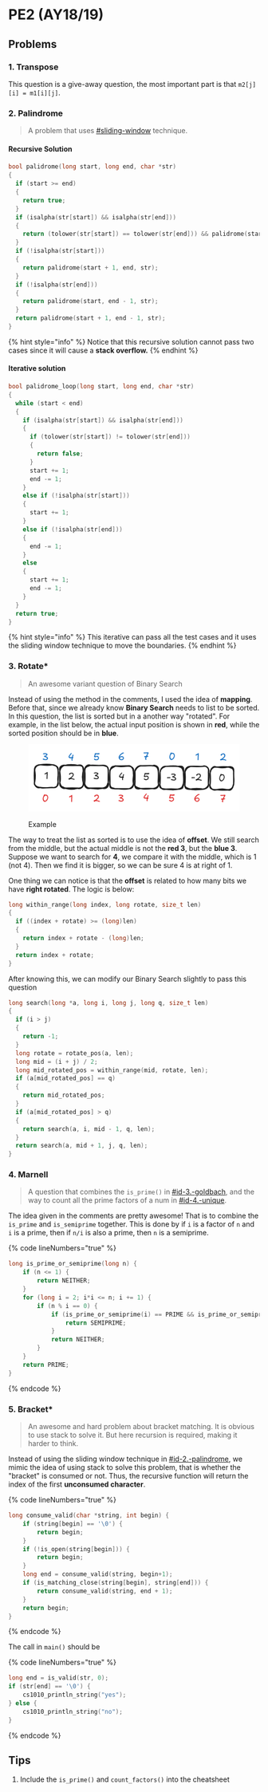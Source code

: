 # PE2 (AY18/19)

## Problems

### 1. Transpose

This question is a give-away question, the most important part is that `m2[j][i] = m1[i][j]`.

### 2. Palindrome

> A problem that uses [#sliding-window](../pe1-review/#sliding-window "mention") technique.

#### Recursive Solution

```c
bool palidrome(long start, long end, char *str)
{
  if (start >= end)
  {
    return true;
  }
  if (isalpha(str[start]) && isalpha(str[end]))
  {
    return (tolower(str[start]) == tolower(str[end])) && palidrome(start + 1, end - 1, str);
  }
  if (!isalpha(str[start]))
  {
    return palidrome(start + 1, end, str);
  }
  if (!isalpha(str[end]))
  {
    return palidrome(start, end - 1, str);
  }
  return palidrome(start + 1, end - 1, str);
}
```

{% hint style="info" %}
Notice that this recursive solution cannot pass two cases since it will cause a **stack overflow.**
{% endhint %}

#### Iterative solution

```c
bool palidrome_loop(long start, long end, char *str)
{
  while (start < end)
  {
    if (isalpha(str[start]) && isalpha(str[end]))
    {
      if (tolower(str[start]) != tolower(str[end]))
      {
        return false;
      }
      start += 1;
      end -= 1;
    }
    else if (!isalpha(str[start]))
    {
      start += 1;
    }
    else if (!isalpha(str[end]))
    {
      end -= 1;
    }
    else
    {
      start += 1;
      end -= 1;
    }
  }
  return true;
}
```

{% hint style="info" %}
This iterative can pass all the test cases and it uses the sliding window technique to move the boundaries.
{% endhint %}

### 3. Rotate\*

> An awesome variant question of Binary Search

Instead of using the method in the comments, I used the idea of **mapping**. Before that, since we already know **Binary Search** needs to list to be sorted. In this question, the list is sorted but in a another way "rotated". For example, in the list below, the actual input position is shown in **red**, while the  sorted position should be in **blue**.

<figure><picture><source srcset="../../.gitbook/assets/pe2-1819-q3-dark.png" media="(prefers-color-scheme: dark)"><img src="../../.gitbook/assets/pe2-1819-q3-light.png" alt=""></picture><figcaption><p>Example</p></figcaption></figure>

The way to treat the list as sorted is to use the idea of **offset**. We still search from the middle, but the actual middle is not the **red 3**, but the **blue 3**. Suppose we want to search for **4**, we compare it with the middle, which is 1 (not 4). Then we find it is bigger, so we can be sure 4 is at right of 1.

One thing we can notice is that the **offset** is related to how many bits we have **right rotated**. The logic is below:

```c
long within_range(long index, long rotate, size_t len)
{
  if ((index + rotate) >= (long)len)
  {
    return index + rotate - (long)len;
  }
  return index + rotate;
}
```

After knowing this, we can modify our Binary Search slightly to pass this question

```c
long search(long *a, long i, long j, long q, size_t len)
{
  if (i > j)
  {
    return -1;
  }
  long rotate = rotate_pos(a, len);
  long mid = (i + j) / 2;
  long mid_rotated_pos = within_range(mid, rotate, len);
  if (a[mid_rotated_pos] == q)
  {
    return mid_rotated_pos;
  }
  if (a[mid_rotated_pos] > q)
  {
    return search(a, i, mid - 1, q, len);
  }
  return search(a, mid + 1, j, q, len);
}
```

### 4. Marnell

> A question that combines the `is_prime()` in [#id-3.-goldbach](../midterm-pe/pe1-ay18-19.md#id-3.-goldbach "mention"), and the way to count all the prime factors of a num in [#id-4.-unique](../midterm-pe/pe1-ay20-21.md#id-4.-unique "mention").

The idea given in the comments are pretty awesome! That is to combine the `is_prime` and `is_semiprime` together. This is done by if `i` is a factor of `n` and `i` is a prime, then if `n/i` is also a prime, then `n` is a semiprime.

{% code lineNumbers="true" %}
```c
long is_prime_or_semiprime(long n) {
    if (n <= 1) {
        return NEITHER;
    }
    for (long i = 2; i*i <= n; i += 1) {
        if (n % i == 0) {
            if (is_prime_or_semiprime(i) == PRIME && is_prime_or_semiprime(n/i) == PRIME) {
                return SEMIPRIME;
            }
            return NEITHER;
        }
    }
    return PRIME;
}
```
{% endcode %}

### 5. Bracket\*

> An awesome and hard problem about bracket matching. It is obvious to use stack to solve it. But here recursion is required, making it harder to think.

Instead of using the sliding window technique in [#id-2.-palindrome](pe2-ay18-19.md#id-2.-palindrome "mention"), we mimic the idea of using stack to solve this problem, that is whether the "bracket" is consumed or not. Thus, the recursive function will return the index of the first **unconsumed character**.

{% code lineNumbers="true" %}
```c
long consume_valid(char *string, int begin) {
    if (string[begin] == '\0') {
        return begin;
    }
    if (!is_open(string[begin])) {
        return begin;
    }
    long end = consume_valid(string, begin+1);
    if (is_matching_close(string[begin], string[end])) {
        return consume_valid(string, end + 1);
    }
    return begin;
}
```
{% endcode %}

The call in `main()` should be

{% code lineNumbers="true" %}
```c
long end = is_valid(str, 0);
if (str[end] == '\0') {
    cs1010_println_string("yes");
} else {
    cs1010_println_string("no");
}
```
{% endcode %}

## Tips

1. Include the `is_prime()` and `count_factors()` into the cheatsheet
